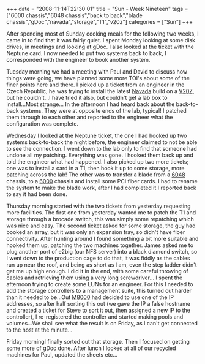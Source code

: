 +++
date = "2008-11-14T22:30:01"
title = "Sun - Week Nineteen"
tags = ["6000 chassis","6048 chassis","back to back","blade chassis","gDoc","navada","storage","T1","v20z"]
categories = ["Sun"]
+++

After spending most of Sunday cooking meals for the following two weeks, I came in to find that it was fairly quiet. I spent Monday looking at some disk drives, in meetings and looking at gDoc. I also looked at the ticket with the Neptune card. I now needed to put two systems back to back, I corresponded with the engineer to book another system.

Tuesday morning we had a meeting with Paul and David to discuss how things were going, we have planned some more TOI's about some of the finer points here and there.
I picked up a ticket from an engineer in the Czech Republic, he was trying to install the latest [Navada][1] build on a [V20Z][2], but he couldn't...I have tried it also, but couldn't get a lab box to install...Most strange...
In the afternoon I had heard back about the back-to-back systems. They were at opposite ends of the lab, typical! I patched them through to each other and reported to the engineer what the configuration was complete.

Wednesday I looked at the Neptune ticket, the one I had hooked up two systems back-to-back the night before, the engineer claimed to not be able to see the connection. I went down to the lab only to find that someone had undone all my patching. Everything was gone. I hooked them back up and told the engineer what had happened.
I also picked up two more tickets; one was to install a card in a T1, then hook it up to some storage, more patching across the lab! The other was to transfer a blade from a [6048][3] chassis, to a [6000][4] chassis and install some PCI fiber cards. I had to rename the system to make the blade work, after I had completed it I reported back to say it had been done.

Thursday morning started with the two tickets from yesterday requesting more facilities. The first one from yesterday wanted me to patch the T1 and storage through a brocade switch, this was simply some repatching which was nice and easy.
The second ticket asked for some storage, the guy had booked an array, but it was only an expansion tray, so didn't have fiber connectivity. After hunting around I found something a bit more suitable and hooked them up, patching the two machines together.
James asked me to plug another port of e2big (our NFS server) into a black diamond switch, so I went down to the production cage to do that, it was fiddly as the cables run up near the roof, and being as short as I am, even the step ladder didn't get me up high enough. I did it in the end, with some careful throwing of cables and retrieving them using a very long screwdriver...
I spent the afternoon trying to create some LUNs for an engineer. For this I needed to add the storage controllers to a management suite, this turned out harder than it needed to be...Out [M8000][5] had decided to use one of the IP addresses, so after half sorting this out (we gave the IP a false hostname and created a ticket for Steve to sort it out, then assigned a new IP to the controller), I re-registered the controller and started making pools and volumes...We shall see what the result is on Friday, as I can't get connected to the host at the minute...

Friday morningI finally sorted out that storage. Then I focused on getting some more of gDoc done.
After lunch I looked at all of our recycled machines for Paul, updated the sheets etc...

  [1]: http://opensolaris.org/os/downloads/
  [2]: http://www.sun.com/servers/entry/v20z/index.jsp
  [3]: http://www.sun.com/servers/blades/6048chassis/
  [4]: http://www.sun.com/servers/blades/6000/
  [5]: http://www.sun.com/servers/highend/m8000/
